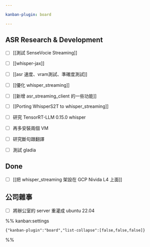 ```yaml
---

kanban-plugin: board

---
```


## ASR Research & Development

- [ ] [[測試 SenseVocie Streaming]]
- [ ] [[whisper-jax]]
- [ ] [[asr 速度、vram測試、準確度測試]]
- [ ] [[優化 whisper_streaming]]
- [ ] [[新增 asr_streaming_client 的一些功能]]
- [ ] [[Porting WhisperS2T to whisper_streaming]]
- [ ] 研究 TensorRT-LLM 0.15.0 whisper
- [ ] 再多安裝兩個 VM
- [ ] 研究斷句跟翻譯
- [ ] 測試 gladia


## Done

- [ ] [[把 whisper_streaming 架設在 GCP Nivida L4 上面]]


## 公司雜事

- [ ] 將辦公室的 server 重灌成 ubuntu 22.04




%% kanban:settings
```
{"kanban-plugin":"board","list-collapse":[false,false,false]}
```
%%